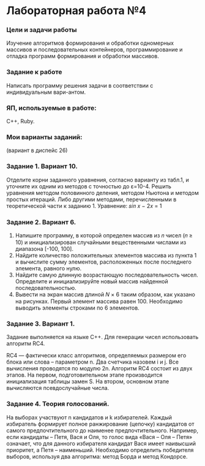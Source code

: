 # Лабораторная работа №4
### Цели и задачи работы

Изучение алгоритмов формирования и обработки одномерных массивов и последовательных контейнеров, программирование и отладка программ формирования и обработки массивов. 

### Задание к работе

Написать программу решения задачи в соответствии с индивидуальным вари-антом.


### ЯП, используемые в работе:

C++, Ruby.
### Мои варианты заданий:
(вариант в диспейс 26)

### Задание 1. Вариант 10.

Отделите корни заданного уравнения, согласно варианту из табл.1, и уточните их одним из методов с точностью до ε=10-4. Решить уравнения методом половинного деления, методом Ньютона и методом простых итераций. Либо другими методами, перечисленными в теоретической части к заданию 1.
Уравнение: 𝑠𝑖𝑛 𝑥 − 2𝑥 = 1

### Задание 2. Вариант 6.

1.	Напишите программу, в которой определен массив из 𝑛 чисел (𝑛 ≥ 10) и инициализирован случайными вещественными числами из диапазона [-100, 100].
2.	Найдите количество положительных элементов массива из пункта 1 и вычислите сумму элементов, расположенных после последнего элемента, равного нулю. 
3.	Найдите самую длинную возрастающую последовательность чисел. Определите и инициализируйте новый массив найденной последовательностью. 
4.	Вывести на экран массив длиной 𝑁 × 6 таким образом, как указано на рисунках. Первый элемент массива равен 100. Необходимо выводить элементы строками по 6 элементов.

### Задание 3. Вариант 1.

Задание выполняется на языке C++. Для генерации чисел использовать
алгоритм RC4.

RC4 — фактически класс алгоритмов, определяемых размером его блока
или слова – параметром n. Два счетчика назовем i и j. Все вычисления
проводятся по модулю 2n.
Алгоритм RC4 состоит из двух этапов. На первом, подготовительном
этапе производится инициализация таблицы замен S. На втором, основном
этапе вычисляются псевдослучайные числа.

### Задание 4. Теория голосований.

На выборах участвуют n кандидатов и k избирателей. Каждый
избиратель формирует полное ранжирование (цепочку) кандидатов от самого
предпочтительного до наименее предпочтительного. Например, если
кандидаты – Петя, Вася и Оля, то голос вида «Вася – Оля – Петя» означает,
что для данного избирателя кандидат Вася имеет наивысший приоритет, а
Петя – наименьший.
Необходимо определить победителя выборов, используя два алгоритма:
метод Борда и метод Кондорсе.
